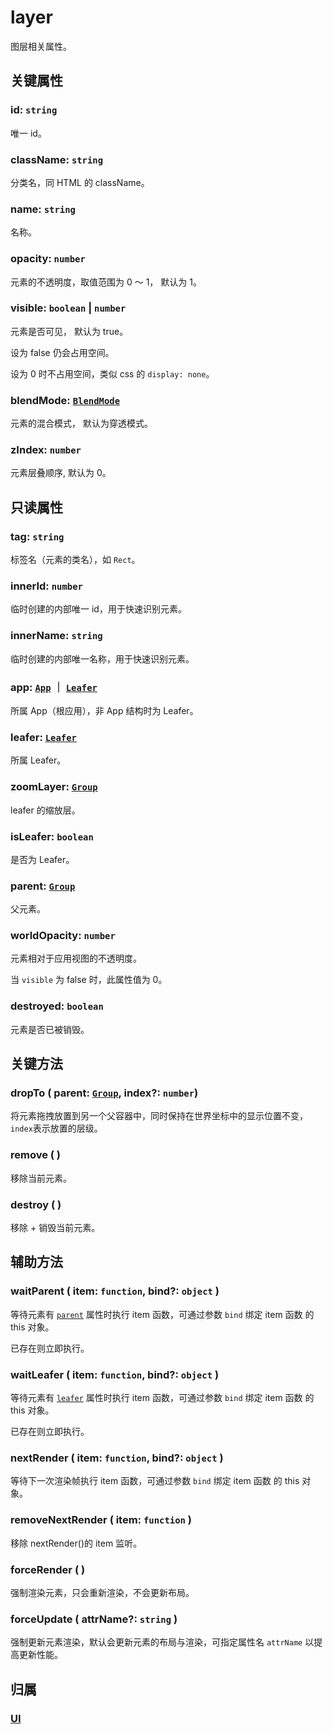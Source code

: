 # layer

图层相关属性。

## 关键属性

### id: `string`

唯一 id。

### className: `string`

分类名，同 HTML 的 className。

### name: `string`

名称。

### opacity: `number`

元素的不透明度，取值范围为 0 ～ 1， 默认为 1。

### visible: `boolean` | `number`

元素是否可见， 默认为 true。

设为 false 仍会占用空间。

设为 0 时不占用空间，类似 css 的 `display: none`。

### blendMode: [`BlendMode`](./blendMode.md)

元素的混合模式， 默认为穿透模式。

### zIndex: `number`

元素层叠顺序, 默认为 0。

## 只读属性

### tag: `string`

标签名（元素的类名），如 `Rect`。

### innerId: `number`

临时创建的内部唯一 id，用于快速识别元素。

### innerName: `string`

临时创建的内部唯一名称，用于快速识别元素。

### app: [`App`](/reference/display/Leafer.md) ｜ [`Leafer`](/reference/display/Leafer.md)

所属 App（根应用），非 App 结构时为 Leafer。

### leafer: [`Leafer`](/reference/display/Leafer.md)

所属 Leafer。

### zoomLayer: [`Group`](/reference/display/Group.md)

leafer 的缩放层。

### isLeafer: `boolean`

是否为 Leafer。

### parent: [`Group`](/reference/display/Group.md)

父元素。

### worldOpacity: `number`

元素相对于应用视图的不透明度。

当 `visible` 为 false 时，此属性值为 0。

### destroyed: `boolean`

元素是否已被销毁。

## 关键方法

### dropTo ( parent: [`Group`](/reference/display/Group.md), index?: `number`)

将元素拖拽放置到另一个父容器中，同时保持在世界坐标中的显示位置不变， `index`表示放置的层级。

### remove ( )

移除当前元素。

### destroy ( )

移除 + 销毁当前元素。

## 辅助方法

### waitParent ( item: `function`, bind?: `object` )

等待元素有 [`parent`](/reference/property/layer.md#parent-group) 属性时执行 item 函数，可通过参数 `bind` 绑定 item 函数 的 this 对象。

已存在则立即执行。

### waitLeafer ( item: `function`, bind?: `object` )

等待元素有 [`leafer`](/reference/property/layer.md#leafer-leafer) 属性时执行 item 函数，可通过参数 `bind` 绑定 item 函数 的 this 对象。

已存在则立即执行。

### nextRender ( item: `function`, bind?: `object` )

等待下一次渲染帧执行 item 函数，可通过参数 `bind` 绑定 item 函数 的 this 对象。

### removeNextRender ( item: `function` )

移除 nextRender()的 item 监听。

### forceRender ( )

强制渲染元素，只会重新渲染，不会更新布局。

### forceUpdate ( attrName?: `string` )

强制更新元素渲染，默认会更新元素的布局与渲染，可指定属性名 `attrName` 以提高更新性能。

## 归属

### [UI](/reference/display/UI.md#基础属性)
